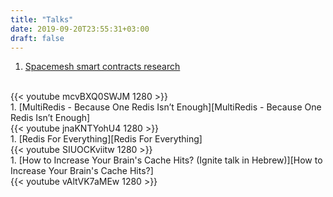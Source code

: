 ```yaml
---
title: "Talks"
date: 2019-09-20T23:55:31+03:00
draft: false
---
```


1. [Spacemesh smart contracts research][Spacemesh smart contracts research]
<br/>
{{< youtube mcvBXQ0SWJM 1280 >}}
<br/>
1. [MultiRedis - Because One Redis Isn’t Enough][MultiRedis - Because One Redis Isn’t Enough]
<br/>
{{< youtube jnaKNTYohU4 1280 >}}
<br/>
1. [Redis For Everything][Redis For Everything]
<br/>
{{< youtube SIUOCKviitw 1280 >}}
<br/>
1. [How to Increase Your Brain's Cache Hits? (Ignite talk in Hebrew)][How to Increase Your Brain's Cache Hits?]
<br/>
{{< youtube vAltVK7aMEw 1280 >}}



[Spacemesh smart contracts research]: https://www.youtube.com/watch?v=mcvBXQ0SWJM
[MultiRedis - Because One Redis Isn’t Enough]: https://www.youtube.com/watch?v=jnaKNTYohU4
[Redis For Everything]: https://www.youtube.com/watch?v=SIUOCKviitw
[How to Increase Your Brain's Cache Hits?]: https://www.youtube.com/watch?v=vAltVK7aMEw
